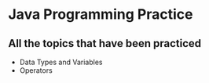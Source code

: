 # **Java Programming Practice**
## All the topics that have been practiced
- Data Types and Variables
- Operators
